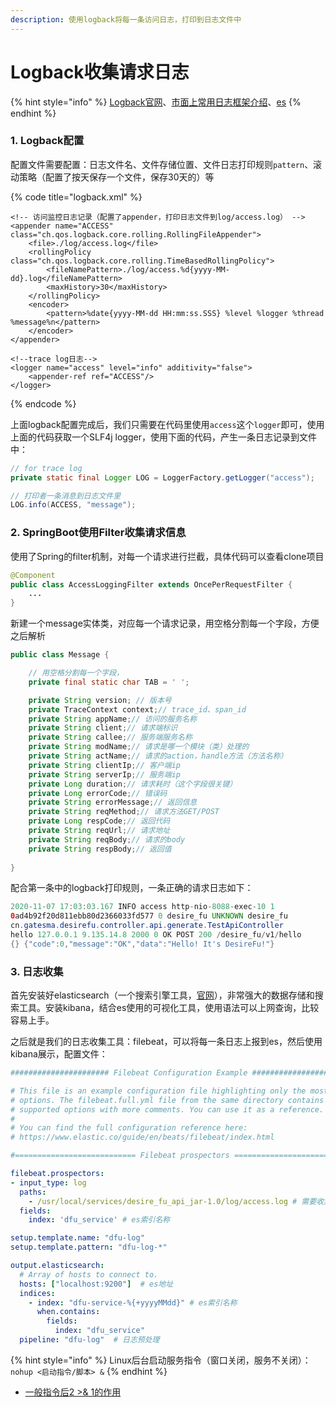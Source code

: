 ```yaml
---
description: 使用logback将每一条访问日志，打印到日志文件中
---
```


# Logback收集请求日志

{% hint style="info" %}
[Logback官网](http://logback.qos.ch/)、[市面上常用日志框架介绍](https://blog.csdn.net/qq_40456064/article/details/109368375)、[es](https://www.elastic.co/cn/elasticsearch/)
{% endhint %}

### 1. Logback配置

配置文件需要配置：日志文件名、文件存储位置、文件日志打印规则`pattern`、滚动策略（配置了按天保存一个文件，保存30天的）等

{% code title="logback.xml" %}
```markup
<!-- 访问监控日志记录（配置了appender，打印日志文件到log/access.log） -->
<appender name="ACCESS" class="ch.qos.logback.core.rolling.RollingFileAppender">
    <file>./log/access.log</file>
    <rollingPolicy class="ch.qos.logback.core.rolling.TimeBasedRollingPolicy">
        <fileNamePattern>./log/access.%d{yyyy-MM-dd}.log</fileNamePattern>
        <maxHistory>30</maxHistory>
    </rollingPolicy>
    <encoder>
        <pattern>%date{yyyy-MM-dd HH:mm:ss.SSS} %level %logger %thread %message%n</pattern>
    </encoder>
</appender>

<!--trace log日志-->
<logger name="access" level="info" additivity="false">
    <appender-ref ref="ACCESS"/>
</logger>
```
{% endcode %}

上面logback配置完成后，我们只需要在代码里使用`access`这个`logger`即可，使用上面的代码获取一个SLF4j logger，使用下面的代码，产生一条日志记录到文件中：

```java
// for trace log
private static final Logger LOG = LoggerFactory.getLogger("access");

// 打印者一条消息到日志文件里
LOG.info(ACCESS, "message");
```

### 2. SpringBoot使用Filter收集请求信息

使用了Spring的filter机制，对每一个请求进行拦截，具体代码可以查看clone项目

```java
@Component
public class AccessLoggingFilter extends OncePerRequestFilter {
    ...
}
```

新建一个message实体类，对应每一个请求记录，用空格分割每一个字段，方便之后解析

```java
public class Message {

    // 用空格分割每一个字段，
    private final static char TAB = ' ';

    private String version; // 版本号
    private TraceContext context;// trace_id、span_id
    private String appName;// 访问的服务名称
    private String client;// 请求端标识
    private String callee;// 服务端服务名称
    private String modName;// 请求是哪一个模块（类）处理的
    private String actName;// 请求的action，handle方法（方法名称）
    private String clientIp;// 客户端ip
    private String serverIp;// 服务端ip
    private Long duration;// 请求耗时（这个字段很关键）
    private Long errorCode;// 错误码
    private String errorMessage;// 返回信息
    private String reqMethod;// 请求方法GET/POST
    private Long respCode;// 返回代码
    private String reqUrl;// 请求地址
    private String reqBody;// 请求的body
    private String respBody;// 返回值
    
}
```

配合第一条中的logback打印规则，一条正确的请求日志如下：

```java
2020-11-07 17:03:03.167 INFO access http-nio-8088-exec-10 1 
0ad4b92f20d811ebb80d2366033fd577 0 desire_fu UNKNOWN desire_fu 
cn.gatesma.desirefu.controller.api.generate.TestApiController 
hello 127.0.0.1 9.135.14.8 2000 0 OK POST 200 /desire_fu/v1/hello 
{} {"code":0,"message":"OK","data":"Hello! It's DesireFu!"}
```

### 3. 日志收集

首先安装好elasticsearch（一个搜索引擎工具，[官网](https://www.elastic.co/cn/elasticsearch/)），非常强大的数据存储和搜索工具。安装kibana，结合es使用的可视化工具，使用语法可以上网查询，比较容易上手。

之后就是我们的日志收集工具：filebeat，可以将每一条日志上报到es，然后使用kibana展示，配置文件：

```yaml
###################### Filebeat Configuration Example #########################

# This file is an example configuration file highlighting only the most common
# options. The filebeat.full.yml file from the same directory contains all the
# supported options with more comments. You can use it as a reference.
#
# You can find the full configuration reference here:
# https://www.elastic.co/guide/en/beats/filebeat/index.html

#=========================== Filebeat prospectors =============================

filebeat.prospectors:
- input_type: log
  paths:
    - /usr/local/services/desire_fu_api_jar-1.0/log/access.log # 需要收集的日志文件
  fields:
    index: 'dfu_service' # es索引名称

setup.template.name: "dfu-log"
setup.template.pattern: "dfu-log-*"

output.elasticsearch:
  # Array of hosts to connect to.
  hosts: ["localhost:9200"]  # es地址
  indices:
    - index: "dfu-service-%{+yyyyMMdd}" # es索引名称
      when.contains:
        fields:
          index: "dfu_service"
  pipeline: "dfu-log"  # 日志预处理
```

{% hint style="info" %}
Linux后台启动服务指令（窗口关闭，服务不关闭）：`nohup <启动指令/脚本> &`
{% endhint %}

* [一般指令后2 &gt;& 1的作用](https://blog.csdn.net/qq_40456064/article/details/108565409)






